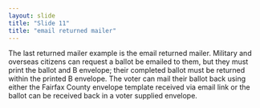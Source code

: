 ```yaml
---
layout: slide
title: "Slide 11"
title: "email returned mailer"
---
```


The last returned mailer example is the email returned mailer. Military and overseas citizens can request a ballot be emailed to them, but they must print the ballot and B envelope; their completed ballot must be returned within the printed B envelope. The voter can mail their ballot back using either the Fairfax County envelope template received via email link or the ballot can be received back in a voter supplied envelope.